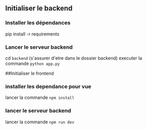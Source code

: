 
## Initialiser le backend
### Installer les dépendances 
   pip install -r requirements
### Lancer le serveur backend 
  cd `backend` (s'assurer d'etre dans le dossier backend)
  executer la commande `python app.py`


##Initialiser le frontend
### installer les dependance pour vue
 lancer la commande `npm install`

### lancer le serveur backend
  lancer la commande `npm run dev`
